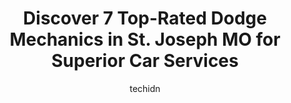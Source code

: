 ---
layout: ampstory
image: https://images.unsplash.com/photo-1619844175408-c05947985e2d?ixlib=rb-4.0.3&ixid=MnwxMjA3fDB8MHxwaG90by1wYWdlfHx8fGVufDB8fHx8&auto=format&fit=crop&w=640&h=853&q=80
author: techidn
featured: false
description: When it comes to finding reliable automotive experts in St. Joseph MO, USA, look no further than the 7 best Dodge Mechanic in the area. With their exceptional skills and dedication to provid
title: Discover 7 Top-Rated Dodge Mechanics in St. Joseph MO for Superior Car Services
cover:
   title: Discover 7 Top-Rated Dodge Mechanics in St. Joseph MO for Superior Car Services
   subtitle: Rickpate
   background: https://images.unsplash.com/photo-1619844175408-c05947985e2d?ixlib=rb-4.0.3&ixid=MnwxMjA3fDB8MHxwaG90by1wYWdlfHx8fGVufDB8fHx8&auto=format&fit=crop&w=640&h=853&q=80

pages: 
 - layout: thirds
   top: <h1>#1 Belt Alignment</h1>
   bottom: "<p>I searched online for prices before getting a quote from these guys. When Belt Alignment gives you a quote it includes the mount and balance.  Their prices were competiti</p>"
   background: https://www.knot35.com/toplist/wp-content/uploads/2023/06/best-dodge-mechanic-1-in-st-joseph-mo-1685840938.jpeg
   backgroundblur: true
 - layout: thirds
   top: <h1>#2 PARKERS AUTO REPAIR LLC</h1>
   bottom: "<p>1003 S Belt Hwy, St Joseph, MO 64507, United States</p>"
   background: https://www.knot35.com/toplist/wp-content/uploads/2023/06/best-dodge-mechanic-2-in-st-joseph-mo-1685840939.jpeg
   cta:
      link: https://www.knot35.com/toplist/discover-7-top-rated-dodge-mechanics-in-st-joseph-mo-for-superior-car-services/
      text: Discover 7 Top-Rated Dodge Mechanics in St. Joseph MO for Superior Car Services
 - layout: thirds
   top: <h1>#3 Starke & Sons Auto Repair</h1>
   bottom: "<p>922 S 22nd St, St Joseph, MO 64507, United States</p>"
   background: https://www.knot35.com/toplist/wp-content/uploads/2023/06/best-dodge-mechanic-3-in-st-joseph-mo-1685840939.jpeg
   cta:
      link: https://www.knot35.com/toplist/discover-7-top-rated-dodge-mechanics-in-st-joseph-mo-for-superior-car-services/
      text: Discover 7 Top-Rated Dodge Mechanics in St. Joseph MO for Superior Car Services
 - layout: thirds
   top: <h1>#4 Avenue Auto Sales & Services Inc</h1>
   bottom: "<p>4202 St Joseph Ave, St Joseph, MO 64505, United States</p>"
   background: https://images.unsplash.com/photo-1597773150796-e5c14ebecbf5?ixlib=rb-4.0.3&ixid=MnwxMjA3fDB8MHxwaG90by1wYWdlfHx8fGVufDB8fHx8&auto=format&fit=crop&w=640&h=853&q=80
   cta:
      link: https://www.knot35.com/toplist/discover-7-top-rated-dodge-mechanics-in-st-joseph-mo-for-superior-car-services/
      text: Discover 7 Top-Rated Dodge Mechanics in St. Joseph MO for Superior Car Services
 - layout: thirds
   top: <h1>#5 Kruses Auto Center</h1>
   bottom: "<p>901 N Fourth St, St Joseph, MO 64501, United States</p>"
   background: https://images.unsplash.com/photo-1567095761054-7a02e69e5c43?ixlib=rb-4.0.3&ixid=MnwxMjA3fDB8MHxwaG90by1wYWdlfHx8fGVufDB8fHx8&auto=format&fit=crop&w=640&h=853&q=80
   cta:
      link: https://www.knot35.com/toplist/discover-7-top-rated-dodge-mechanics-in-st-joseph-mo-for-superior-car-services/
      text: Discover 7 Top-Rated Dodge Mechanics in St. Joseph MO for Superior Car Services
 - layout: thirds
   top: <h1>#6 Dustys Auto Service</h1>
   bottom: "<p>5624 Lake Ave, St Joseph, MO 64504, United States</p>"
   background: https://images.unsplash.com/photo-1604871000636-074fa5117945?ixlib=rb-4.0.3&ixid=MnwxMjA3fDB8MHxwaG90by1wYWdlfHx8fGVufDB8fHx8&auto=format&fit=crop&w=640&h=853&q=80
   cta:
      link: https://www.knot35.com/toplist/discover-7-top-rated-dodge-mechanics-in-st-joseph-mo-for-superior-car-services/
      text: Discover 7 Top-Rated Dodge Mechanics in St. Joseph MO for Superior Car Services
 - layout: thirds
   top: <h1>#7 Cornett Automotive Inc.</h1>
   bottom: "<p>1225 N Fourth St, St Joseph, MO 64501, United States</p>"
   background: https://images.unsplash.com/photo-1536745287225-21d689278fd1?ixlib=rb-4.0.3&ixid=MnwxMjA3fDB8MHxwaG90by1wYWdlfHx8fGVufDB8fHx8&auto=format&fit=crop&w=640&h=853&q=80
   cta:
      link: https://www.knot35.com/toplist/discover-7-top-rated-dodge-mechanics-in-st-joseph-mo-for-superior-car-services/
      text: Discover 7 Top-Rated Dodge Mechanics in St. Joseph MO for Superior Car Services
 - layout: thirds
   middle: Continue reading...
   background: https://plus.unsplash.com/premium_photo-1664640458616-3c74f8cb4589?ixlib=rb-4.0.3&ixid=MnwxMjA3fDB8MHxwaG90by1wYWdlfHx8fGVufDB8fHx8&auto=format&fit=crop&w=640&h=853&q=80
   cta:
      link: https://www.knot35.com/toplist/discover-7-top-rated-dodge-mechanics-in-st-joseph-mo-for-superior-car-services/
      text: Discover 7 Top-Rated Dodge Mechanics in St. Joseph MO for Superior Car Services
      
---